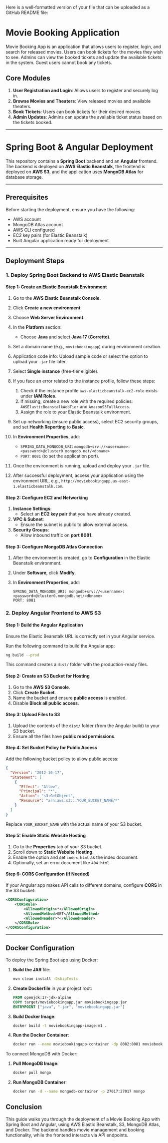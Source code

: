 Here is a well-formatted version of your file that can be uploaded as a GitHub README file:

# Movie Booking Application

Movie Booking App is an application that allows users to register, login, and search for released movies. Users can book tickets for the movies they wish to see. Admins can view the booked tickets and update the available tickets in the system. Guest users cannot book any tickets.

## Core Modules

1. **User Registration and Login**: Allows users to register and securely log in.
2. **Browse Movies and Theaters**: View released movies and available theaters.
3. **Book Tickets**: Users can book tickets for their desired movies.
4. **Admin Updates**: Admins can update the available ticket status based on the tickets booked.

---

# Spring Boot & Angular Deployment

This repository contains a **Spring Boot** backend and an **Angular** frontend. The backend is deployed on **AWS Elastic Beanstalk**, the frontend is deployed on **AWS S3**, and the application uses **MongoDB Atlas** for database storage.

---

## Prerequisites

Before starting the deployment, ensure you have the following:

- AWS account
- MongoDB Atlas account
- AWS CLI configured
- EC2 key pairs (for Elastic Beanstalk)
- Built Angular application ready for deployment

---

## Deployment Steps

### 1. Deploy Spring Boot Backend to AWS Elastic Beanstalk

#### Step 1: Create an Elastic Beanstalk Environment

1. Go to the **AWS Elastic Beanstalk Console**.
2. Click **Create a new environment**.
3. Choose **Web Server Environment**.
4. In the **Platform** section:
   - Choose **Java** and select **Java 17 (Corretto)**.
5. Set a domain name (e.g., `moviebookingapp`) during environment creation.
6. Application code info: Upload sample code or select the option to upload your `.jar` file later.
7. Select **Single instance** (free-tier eligible).
8. If you face an error related to the instance profile, follow these steps:
    1. Check if the instance profile `aws-elasticbeanstalk-ec2-role` exists under **IAM Roles**.
    2. If missing, create a new role with the required policies: `AWSElasticBeanstalkWebTier` and `AmazonS3FullAccess`.
    3. Assign the role to your Elastic Beanstalk environment.
9. Set up networking (ensure public access), select EC2 security groups, and set **Health Reporting** to **Basic**.
10. In **Environment Properties**, add:
    - `SPRING_DATA_MONGODB_URI`: `mongodb+srv://<username>:<password>@cluster0.mongodb.net/<dbname>`
    - `PORT`: `8081` (to set the application port).

11. Once the environment is running, upload and deploy your `.jar` file.

12. After successful deployment, access your application using the environment URL, e.g., `http://moviebookingapp.us-east-1.elasticbeanstalk.com`.

#### Step 2: Configure EC2 and Networking

1. **Instance Settings**:
   - Select an **EC2 key pair** that you have already created.
2. **VPC & Subnet**:
   - Ensure the subnet is public to allow external access.
3. **Security Groups**:
   - Allow inbound traffic on **port 8081**.

#### Step 3: Configure MongoDB Atlas Connection

1. After the environment is created, go to **Configuration** in the Elastic Beanstalk environment.
2. Under **Software**, click **Modify**.
3. In **Environment Properties**, add:

   ```properties
   SPRING_DATA_MONGODB_URI: mongodb+srv://<username>:<password>@cluster0.mongodb.net/<dbname>
   PORT: 8081
   ```

### 2. Deploy Angular Frontend to AWS S3

#### Step 1: Build the Angular Application

Ensure the Elastic Beanstalk URL is correctly set in your Angular service.

Run the following command to build the Angular app:

```bash
ng build --prod
```

This command creates a `dist/` folder with the production-ready files.

#### Step 2: Create an S3 Bucket for Hosting

1. Go to the **AWS S3 Console**.
2. Click **Create Bucket**.
3. Name the bucket and ensure **public access** is enabled.
4. Disable **Block all public access**.

#### Step 3: Upload Files to S3

1. Upload the contents of the `dist/` folder (from the Angular build) to your S3 bucket.
2. Ensure all the files have **public read permissions**.

#### Step 4: Set Bucket Policy for Public Access

Add the following bucket policy to allow public access:

```json
{
  "Version": "2012-10-17",
  "Statement": [
    {
      "Effect": "Allow",
      "Principal": "*",
      "Action": "s3:GetObject",
      "Resource": "arn:aws:s3:::YOUR_BUCKET_NAME/*"
    }
  ]
}
```

Replace `YOUR_BUCKET_NAME` with the actual name of your S3 bucket.

#### Step 5: Enable Static Website Hosting

1. Go to the **Properties** tab of your S3 bucket.
2. Scroll down to **Static Website Hosting**.
3. Enable the option and set `index.html` as the index document.
4. Optionally, set an error document like `404.html`.

#### Step 6: CORS Configuration (If Needed)

If your Angular app makes API calls to different domains, configure **CORS** in the S3 bucket:

```xml
<CORSConfiguration>
    <CORSRule>
        <AllowedOrigin>*</AllowedOrigin>
        <AllowedMethod>GET</AllowedMethod>
        <AllowedHeader>*</AllowedHeader>
    </CORSRule>
</CORSConfiguration> 
```

---

## Docker Configuration

To deploy the Spring Boot app using Docker:

1. **Build the JAR** file:
   ```bash
   mvn clean install -DskipTests
   ```
2. **Create Dockerfile** in your project root:
   ```dockerfile
   FROM openjdk:17-jdk-alpine
   COPY target/moviebookingapp.jar moviebookingapp.jar
   ENTRYPOINT ["java", "-jar", "moviebookingapp.jar"]
   ```
3. **Build Docker Image**:
   ```bash
   docker build -t moviebookingapp-image:m1 .
   ```
4. **Run the Docker Container**:
   ```bash
   docker run --name moviebookingapp-container -dp 8082:8081 moviebookingapp-image:m1
   ```

To connect MongoDB with Docker:

1. **Pull MongoDB Image**:
   ```bash
   docker pull mongo
   ```
2. **Run MongoDB Container**:
   ```bash
   docker run -d --name mongodb-container -p 27017:27017 mongo
   ```

## Conclusion

This guide walks you through the deployment of a Movie Booking App with Spring Boot and Angular, using AWS Elastic Beanstalk, S3, MongoDB Atlas, and Docker. The backend handles movie management and booking functionality, while the frontend interacts via API endpoints.
